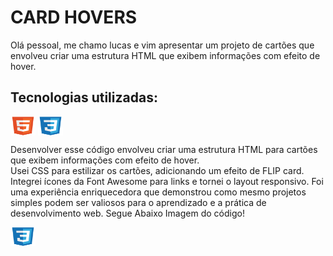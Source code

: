 # CARD HOVERS
Olá pessoal, me chamo lucas e vim apresentar um projeto de cartões que envolveu criar uma estrutura HTML que exibem informações com efeito de hover. 

## Tecnologias utilizadas:
<img align="center" alt="HTML" height="30" width="40" src="https://raw.githubusercontent.com/devicons/devicon/master/icons/html5/html5-original.svg"> 

<img align="center" alt="CSS" height="30" width="40" src="https://raw.githubusercontent.com/devicons/devicon/master/icons/css3/css3-original.svg">


Desenvolver esse código envolveu criar uma estrutura HTML para cartões que exibem informações com efeito de hover. <br>
Usei CSS para estilizar os cartões, adicionando um efeito de FLIP card. Integrei ícones da Font Awesome para links e tornei o layout responsivo.
Foi uma experiência enriquecedora que demonstrou como mesmo projetos simples podem ser valiosos para o aprendizado e a prática de desenvolvimento web. Segue Abaixo Imagem do código!

<img align="center" alt="CSS" height="30" width="40" src="https://raw.githubusercontent.com/devicons/devicon/master/icons/css3/css3-original.svg">
